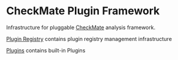 # CheckMate Plugin Framework
Infrastructure for pluggable [CheckMate](https://github.com/adedayo/checkmate) analysis framework.

[Plugin Registry](checkmate-plugin-registry) contains plugin registry management infrastructure

[Plugins](plugins) contains built-in Plugins
